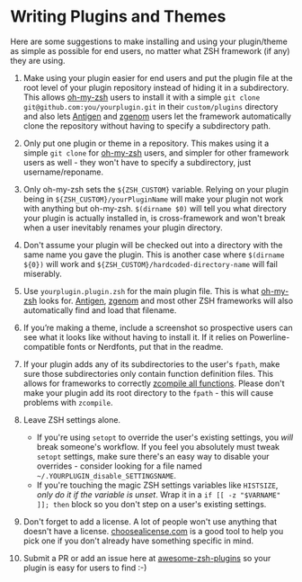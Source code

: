 # Writing Plugins and Themes

Here are some suggestions to make installing and using your plugin/theme as simple as possible for end users, no matter what ZSH framework (if any) they are using.

1. Make using your plugin easier for end users and put the plugin file at the root level of your plugin repository instead of hiding it in a subdirectory. This allows [oh-my-zsh](https://github.com/robbyrussell/oh-my-zsh) users to install it with a simple `git clone git@github.com:you/yourplugin.git` in their `custom/plugins` directory and also lets [Antigen](https://github.com/zsh-users/antigen) and [zgenom](https://github.com/jandamm/zgenom) users let the framework automatically clone the repository without having to specify a subdirectory path.

2. Only put one plugin or theme in a repository. This makes using it a simple `git clone` for [oh-my-zsh](https://github.com/robbyrussell/oh-my-zsh) users, and simpler for other framework users as well - they won't have to specify a subdirectory, just username/reponame.

3. Only oh-my-zsh sets the `${ZSH_CUSTOM}` variable. Relying on your plugin being in `${ZSH_CUSTOM}/yourPluginName` will make your plugin not work with anything but oh-my-zsh. `$(dirname $0)` will tell you what directory your plugin is actually installed in, is cross-framework and won't break when a user inevitably renames your plugin directory.

4. Don't assume your plugin will be checked out into a directory with the same name you gave the plugin. This is another case where `$(dirname ${0})` will work and `${ZSH_CUSTOM}/hardcoded-directory-name` will fail miserably.

5. Use `yourplugin.plugin.zsh` for the main plugin file. This is what [oh-my-zsh](https://github.com/robbyrussell/oh-my-zsh) looks for. [Antigen](https://github.com/zsh-users/antigen), [zgenom](https://github.com/jandamm/zgenom) and most other ZSH frameworks will also automatically find and load that filename.

6. If you’re making a theme, include a screenshot so prospective users can see what it looks like without having to install it. If it relies on Powerline-compatible fonts or Nerdfonts, put that in the readme.

7. If your plugin adds any of its subdirectories to the user's `fpath`, make sure those subdirectories only contain function definition files. This allows for frameworks to correctly [zcompile all functions](http://zsh.sourceforge.net/Doc/Release/Functions.html#Autoloading-Functions). Please don't make your plugin add its root directory to the `fpath` - this will cause problems with `zcompile`.

8. Leave ZSH settings alone.

   - If you're using `setopt` to override the user's existing settings, you _will_ break someone's workflow. If you feel you absolutely must tweak `setopt` settings, make sure there's an easy way to disable your overrides - consider looking for a file named `~/.YOURPLUGIN_disable_SETTINGSNAME`.
   - If you're touching the magic ZSH settings variables like `HISTSIZE`, _only do it if the variable is unset_. Wrap it in a `if [[ -z "$VARNAME" ]]; then` block so you don't step on a user's existing settings.

9. Don't forget to add a license. A lot of people won't use anything that doesn't have a license. [choosealicense.com](https://choosealicense.com) is a good tool to help you pick one if you don't already have something specific in mind.

10. Submit a PR or add an issue here at [awesome-zsh-plugins](https://github.com/unixorn/awesome-zsh-plugins) so your plugin is easy for users to find :-)
